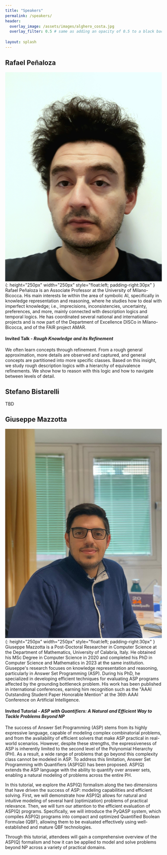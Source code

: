 ```yaml
---
title: "Speakers"
permalink: /speakers/
header:
  overlay_image: /assets/images/alghero_costa.jpg
  overlay_filter: 0.5 # same as adding an opacity of 0.5 to a black background
  
layout: splash
---
```


## Rafael Peñaloza

![/assets/images/rafael.jpg](/assets/images/rafael.jpg){: height="250px" width="250px" style="float:left; padding-right:30px" }
Rafael Peñaloza is an Associate Professor at the University of Milano-Bicocca. His main interests lie within the area of symbolic AI, specifically in knowledge representation and reasoning, where he studies how to deal with imperfect knowledge; i.e., imprecisions, inconsistencies, uncertainty, preferences, and more, mainly connected with description logics and temporal logics. He has coordinated several national and international projects and is now part of the Department of Excellence DISCo in Milano-Bicocca, and of the FAIR project AMAR.

#### Invited Talk - *Rough Knowledge and its Refinement*
We often learn concepts through refinement. From a rough general approximation, more details are observed and captured, and general concepts are partitioned into more specific classes. Based on this insight, we study rough description logics with a hierarchy of equivalence refinements. We show how to reason with this logic and how to navigate between levels of detail.

## Stefano Bistarelli
TBD

## Giuseppe Mazzotta

![/assets/images/giuseppe.jpg](/assets/images/giuseppe.jpg){: height="250px" width="250px" style="float:left; padding-right:30px" }
Giuseppe Mazzotta is a Post-Doctoral Researcher in Computer Science at the Department of Mathematics, University of Calabria, Italy. He obtained his MSc Degree in Computer Science in 2020 and completed his PhD in Computer Science and Mathematics in 2023 at the same institution. Giuseppe's research focuses on knowledge representation and reasoning, particularly in Answer Set Programming (ASP). During his PhD, he specialized in developing efficient techniques for evaluating ASP programs affected by the grounding bottleneck problem. His work has been published in international conferences, earning him recognition such as the "AAAI Outstanding Student Paper Honorable Mention" at the 36th AAAI Conference on Artificial Intelligence.

#### Invited Tutorial - *ASP with Quantifiers: A Natural and Efficient Way to Tackle Problems Beyond NP*
The success of Answer Set Programming (ASP) stems from its highly expressive language, capable of modeling complex combinatorial problems, and from the availability of efficient solvers that make ASP practical in real-world scenarios.
However, despite these strengths, the expressiveness of ASP is inherently limited to the second level of the Polynomial Hierarchy (PH). As a result, a wide range of problems that go beyond this complexity class cannot be modeled in ASP.
To address this limitation, Answer Set Programming with Quantifiers (ASP(Q)) has been proposed. ASP(Q) extends the ASP language with the ability to quantify over answer sets, enabling a natural modeling of problems across the entire PH. 

In this tutorial, we explore the ASP(Q) formalism along the two dimensions that have driven the success of ASP: modeling capabilities and efficient solving. First, we will demonstrate how ASP(Q) allows for natural and intuitive modeling of several hard (optimization) problems of practical relevance. Then, we will turn our attention to the efficient evaluation of ASP(Q) programs. Specifically, we will introduce the PyQASP system, which compiles ASP(Q) programs into compact and optimized Quantified Boolean Formulae (QBF), allowing them to be evaluated effectively using well-established and mature QBF technologies.

Through this tutorial, attendees will gain a comprehensive overview of the ASP(Q) formalism and how it can be applied to model and solve problems beyond NP across a variety of practical domains.